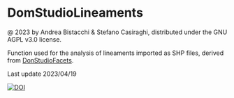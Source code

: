 # DomStudioLineaments
@ 2023 by Andrea Bistacchi & Stefano Casiraghi, distributed under the GNU AGPL v3.0 license.

Function used for the analysis of lineaments imported as SHP files, derived from [DonStudioFacets](https://github.com/gecos-lab/DomStudioLineaments).

Last update 2023/04/19


[![DOI](https://zenodo.org/badge/635672169.svg)](https://zenodo.org/badge/latestdoi/635672169)
